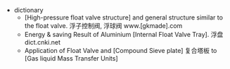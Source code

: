 - dictionary 
    - [High-pressure float valve structure] and general structure similar to the float valve. 浮子控制阀, 浮球阀 www.[gkmade].com
    - Energy & saving Result of Aluminium [Internal Float Valve Tray]. 浮盘 dict.cnki.net
    - Application of Float Valve and [Compound Sieve plate] 复合塔板 to [Gas liquid Mass Transfer Units] 
